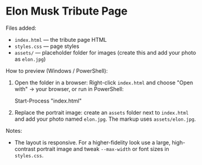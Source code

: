 # Elon Musk Tribute Page

Files added:
- `index.html` — the tribute page HTML
- `styles.css` — page styles
- `assets/` — placeholder folder for images (create this and add your photo as `elon.jpg`)

How to preview (Windows / PowerShell):

1. Open the folder in a browser: Right-click `index.html` and choose "Open with" → your browser, or run in PowerShell:

   Start-Process "index.html"

2. Replace the portrait image: create an `assets` folder next to `index.html` and add your photo named `elon.jpg`. The markup uses `assets/elon.jpg`.

Notes:
- The layout is responsive. For a higher-fidelity look use a large, high-contrast portrait image and tweak `--max-width` or font sizes in `styles.css`.
